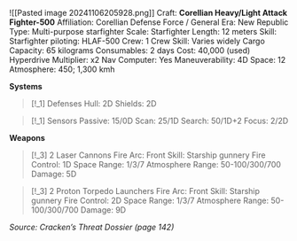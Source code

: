 ![[Pasted image 20241106205928.png]]
Craft: **Corellian Heavy/Light Attack Fighter-500**
Affiliation: Corellian Defense Force / General
Era: New Republic
Type: Multi-purpose starfighter
Scale: Starfighter
Length: 12 meters
Skill: Starfighter piloting: HLAF-500
Crew: 1
Crew Skill: Varies widely
Cargo Capacity: 65 kilograms
Consumables: 2 days
Cost: 40,000 (used)
Hyperdrive Multiplier: x2
Nav Computer: Yes
Maneuverability: 4D
Space: 12
Atmosphere: 450; 1,300 kmh

**Systems**
> [!_1] Defenses
> Hull: 2D
> Shields: 2D

> [!_1] Sensors
> Passive: 15/0D
> Scan: 25/1D
> Search: 50/1D+2
> Focus: 2/2D

**Weapons**
> [!_3] 2 Laser Cannons
> Fire Arc: Front
> Skill: Starship gunnery
> Fire Control: 1D
> Space Range: 1/3/7
> Atmosphere Range: 50-100/300/700
> Damage: 5D

> [!_3] 2 Proton Torpedo Launchers
> Fire Arc: Front
> Skill: Starship gunnery
> Fire Control: 2D
> Space Range: 1/3/7
> Atmosphere Range: 50-100/300/700
> Damage: 9D


*Source: Cracken’s Threat Dossier (page 142)*